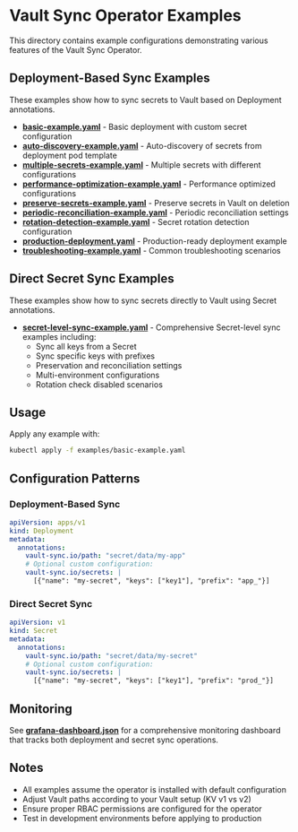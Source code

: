 # Vault Sync Operator Examples

This directory contains example configurations demonstrating various features of the Vault Sync Operator.

## Deployment-Based Sync Examples

These examples show how to sync secrets to Vault based on Deployment annotations.

- **[basic-example.yaml](basic-example.yaml)** - Basic deployment with custom secret configuration
- **[auto-discovery-example.yaml](auto-discovery-example.yaml)** - Auto-discovery of secrets from deployment pod template
- **[multiple-secrets-example.yaml](multiple-secrets-example.yaml)** - Multiple secrets with different configurations
- **[performance-optimization-example.yaml](performance-optimization-example.yaml)** - Performance optimized configurations
- **[preserve-secrets-example.yaml](preserve-secrets-example.yaml)** - Preserve secrets in Vault on deletion
- **[periodic-reconciliation-example.yaml](periodic-reconciliation-example.yaml)** - Periodic reconciliation settings
- **[rotation-detection-example.yaml](rotation-detection-example.yaml)** - Secret rotation detection configuration
- **[production-deployment.yaml](production-deployment.yaml)** - Production-ready deployment example
- **[troubleshooting-example.yaml](troubleshooting-example.yaml)** - Common troubleshooting scenarios

## Direct Secret Sync Examples

These examples show how to sync secrets directly to Vault using Secret annotations.

- **[secret-level-sync-example.yaml](secret-level-sync-example.yaml)** - Comprehensive Secret-level sync examples including:
  - Sync all keys from a Secret
  - Sync specific keys with prefixes
  - Preservation and reconciliation settings
  - Multi-environment configurations
  - Rotation check disabled scenarios

## Usage

Apply any example with:

```bash
kubectl apply -f examples/basic-example.yaml
```

## Configuration Patterns

### Deployment-Based Sync
```yaml
apiVersion: apps/v1
kind: Deployment
metadata:
  annotations:
    vault-sync.io/path: "secret/data/my-app"
    # Optional custom configuration:
    vault-sync.io/secrets: |
      [{"name": "my-secret", "keys": ["key1"], "prefix": "app_"}]
```

### Direct Secret Sync
```yaml
apiVersion: v1
kind: Secret
metadata:
  annotations:
    vault-sync.io/path: "secret/data/my-secret"
    # Optional custom configuration:
    vault-sync.io/secrets: |
      [{"name": "my-secret", "keys": ["key1"], "prefix": "prod_"}]
```

## Monitoring

See **[grafana-dashboard.json](grafana-dashboard.json)** for a comprehensive monitoring dashboard that tracks both deployment and secret sync operations.

## Notes

- All examples assume the operator is installed with default configuration
- Adjust Vault paths according to your Vault setup (KV v1 vs v2)
- Ensure proper RBAC permissions are configured for the operator
- Test in development environments before applying to production